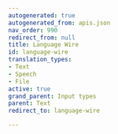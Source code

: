 ```yaml
---
autogenerated: true
autogenerated_from: apis.json
nav_order: 990
redirect_from: null
title: Language Wire
id: language-wire
translation_types:
- Text
- Speech
- File
active: true
grand_parent: Input types
parent: Text
redirect_to: language-wire

---
```


